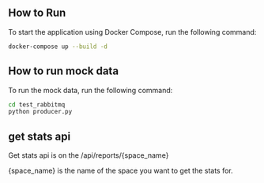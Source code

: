 ## How to Run

To start the application using Docker Compose, run the following command:

```bash
docker-compose up --build -d
```

## How to run mock data

To run the mock data, run the following command:

```bash
cd test_rabbitmq
python producer.py
```

## get stats api

Get stats api is on the /api/reports/{space_name}

{space_name} is the name of the space you want to get the stats for.
